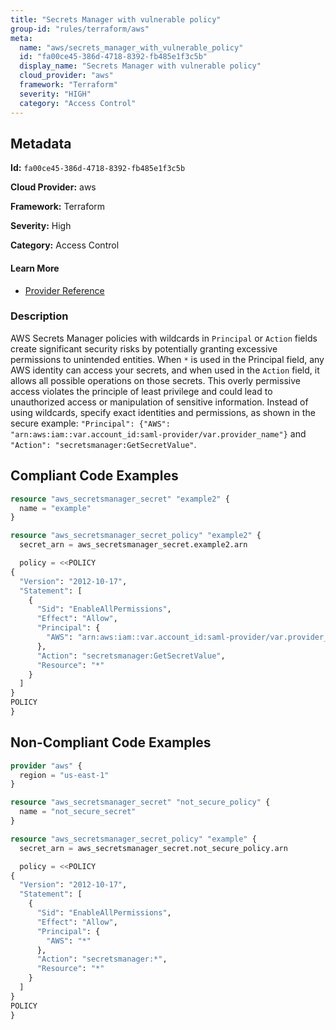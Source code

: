 ```yaml
---
title: "Secrets Manager with vulnerable policy"
group-id: "rules/terraform/aws"
meta:
  name: "aws/secrets_manager_with_vulnerable_policy"
  id: "fa00ce45-386d-4718-8392-fb485e1f3c5b"
  display_name: "Secrets Manager with vulnerable policy"
  cloud_provider: "aws"
  framework: "Terraform"
  severity: "HIGH"
  category: "Access Control"
---
```

## Metadata

**Id:** `fa00ce45-386d-4718-8392-fb485e1f3c5b`

**Cloud Provider:** aws

**Framework:** Terraform

**Severity:** High

**Category:** Access Control

#### Learn More

 - [Provider Reference](https://registry.terraform.io/providers/hashicorp/aws/latest/docs/resources/secretsmanager_secret_policy#policy)

### Description

 AWS Secrets Manager policies with wildcards in `Principal` or `Action` fields create significant security risks by potentially granting excessive permissions to unintended entities. When `*` is used in the Principal field, any AWS identity can access your secrets, and when used in the `Action` field, it allows all possible operations on those secrets. This overly permissive access violates the principle of least privilege and could lead to unauthorized access or manipulation of sensitive information. Instead of using wildcards, specify exact identities and permissions, as shown in the secure example: `"Principal": {"AWS": "arn:aws:iam::var.account_id:saml-provider/var.provider_name"}` and `"Action": "secretsmanager:GetSecretValue"`.


## Compliant Code Examples
```terraform
resource "aws_secretsmanager_secret" "example2" {
  name = "example"
}

resource "aws_secretsmanager_secret_policy" "example2" {
  secret_arn = aws_secretsmanager_secret.example2.arn

  policy = <<POLICY
{
  "Version": "2012-10-17",
  "Statement": [
    {
      "Sid": "EnableAllPermissions",
      "Effect": "Allow",
      "Principal": {
        "AWS": "arn:aws:iam::var.account_id:saml-provider/var.provider_name"
      },
      "Action": "secretsmanager:GetSecretValue",
      "Resource": "*"
    }
  ]
}
POLICY
}

```
## Non-Compliant Code Examples
```terraform
provider "aws" {
  region = "us-east-1"
}

resource "aws_secretsmanager_secret" "not_secure_policy" {
  name = "not_secure_secret"
}

resource "aws_secretsmanager_secret_policy" "example" {
  secret_arn = aws_secretsmanager_secret.not_secure_policy.arn

  policy = <<POLICY
{
  "Version": "2012-10-17",
  "Statement": [
    {
      "Sid": "EnableAllPermissions",
      "Effect": "Allow",
      "Principal": {
        "AWS": "*"
      },
      "Action": "secretsmanager:*",
      "Resource": "*"
    }
  ]
}
POLICY
}

```